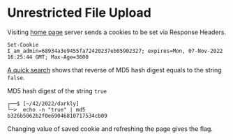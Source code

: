 # Unrestricted File Upload

Visiting [home page](http://192.168.56.101/) server sends a cookies to be set via Response Headers.

```
Set-Cookie
I_am_admin=68934a3e9455fa72420237eb05902327; expires=Mon, 07-Nov-2022 16:25:44 GMT; Max-Age=3600
```

[A quick search](https://md5hashing.net/hash/md5/68934a3e9455fa72420237eb05902327) shows that reverse of MD5 hash digest equals to the string `false`.

MD5 hash digest of the string `true`
```shell
┌──$ [~/42/2022/darkly]
└─>  echo -n "true" | md5
b326b5062b2f0e69046810717534cb09
```

Changing value of saved cookie and refreshing the page gives the flag.

